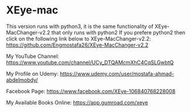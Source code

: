 # XEye-mac
This version runs with python3, it is the same functionality of XEye-MacChanger-v2.2 that only runs with python2
If you prefere python2 then click on the following link below to XEye-MacChanger-v2.2:
https://github.com/Engmostafa26/XEye-MacChanger-v2.2


My YouTube Channel: https://www.youtube.com/channel/UCy_DTQAMcmXhC4CqSLGwbtQ

My Profile on Udemy: https://www.udemy.com/user/mostafa-ahmad-abdelmobdy/

Facebook Page: https://www.facebook.com/XEye-106840768228008

My Available Books Online: https://app.gumroad.com/xeye
